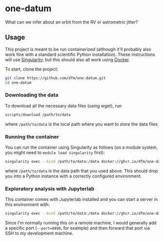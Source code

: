 # one-datum

What can we infer about an orbit from the RV or astrometric jitter?

## Usage

This project is meant to be run containerized (although it'll probably also work
fine with a standard scientific Python installation). These instructions will
use [Singularity](https://sylabs.io), but this should also all work using
[Docker](https://www.docker.com).

To start, clone the project:

```bash
git clone https://github.com/dfm/one-datum.git
cd one-datum
```

### Downloading the data

To download all the necessary data files (using wget), run

```bash
scripts/download /path/to/data
```

where `/path/to/data` is the local path where you want to store the data files.

### Running the container

You can run the container using Singularity as follows (on a module system, you
might need to `module load singularity` first):

```bash
singularity exec --bind /path/to/data:/data docker://ghcr.io/dfm/one-datum:main python
```

where `/path/to/data` is the data path that you used above. This should drop you
into a Python instance with a correctly configured environment.

### Exploratory analysis with Jupyterlab

This container comes with Jupyterlab installed and you can start a server in
this environment with:

```bash
singularity exec --bind /path/to/data:/data docker://ghcr.io/dfm/one-datum:main jupyter lab --ip='*'
```

Since I'm normally running this on a remote machine, I would generally add a
specific port (`--port=8898`, for example) and then forward that port via SSH to
my development machine.
